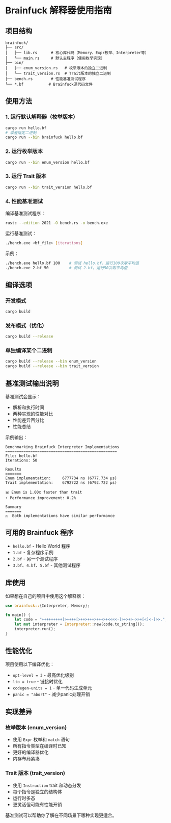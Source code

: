 # Brainfuck 解释器使用指南

## 项目结构

```
brainfuck/
├── src/
│   ├── lib.rs      # 核心库代码（Memory、Expr枚举、Interpreter等）
│   └── main.rs     # 默认主程序（使用枚举实现）
├── bin/
│   ├── enum_version.rs   # 枚举版本的独立二进制
│   └── trait_version.rs  # Trait版本的独立二进制
├── bench.rs        # 性能基准测试程序
└── *.bf           # Brainfuck源代码文件
```

## 使用方法

### 1. 运行默认解释器（枚举版本）

```bash
cargo run hello.bf
# 或者指定二进制
cargo run --bin brainfuck hello.bf
```

### 2. 运行枚举版本

```bash
cargo run --bin enum_version hello.bf
```

### 3. 运行 Trait 版本

```bash
cargo run --bin trait_version hello.bf
```

### 4. 性能基准测试

编译基准测试程序：
```bash
rustc --edition 2021 -O bench.rs -o bench.exe
```

运行基准测试：
```bash
./bench.exe <bf_file> [iterations]
```

示例：
```bash
./bench.exe hello.bf 100    # 测试 hello.bf，运行100次取平均值
./bench.exe 2.bf 50         # 测试 2.bf，运行50次取平均值
```

## 编译选项

### 开发模式
```bash
cargo build
```

### 发布模式（优化）
```bash
cargo build --release
```

### 单独编译某个二进制
```bash
cargo build --release --bin enum_version
cargo build --release --bin trait_version
```

## 基准测试输出说明

基准测试会显示：
- 解析和执行时间
- 两种实现的性能对比
- 性能差异百分比
- 性能总结

示例输出：
```
Benchmarking Brainfuck Interpreter Implementations
=================================================
File: hello.bf
Iterations: 50

Results
=======
Enum implementation:     6777734 ns (6777.734 μs)
Trait implementation:    6792722 ns (6792.722 μs)

📊 Enum is 1.00x faster than trait
⚡ Performance improvement: 0.2%

Summary
=======
⚖️  Both implementations have similar performance
```

## 可用的 Brainfuck 程序

- `hello.bf` - Hello World 程序
- `1.bf` - 复杂程序示例
- `2.bf` - 另一个测试程序
- `3.bf`、`4.bf`、`5.bf` - 其他测试程序

## 库使用

如果想在自己的项目中使用这个解释器：

```rust
use brainfuck::{Interpreter, Memory};

fn main() {
    let code = "+++++++++[>++++[>++>+++>+++>+<<<<-]>+>+>->>+[<]<-]>>.";
    let mut interpreter = Interpreter::new(code.to_string());
    interpreter.run();
}
```

## 性能优化

项目使用以下编译优化：
- `opt-level = 3` - 最高优化级别
- `lto = true` - 链接时优化
- `codegen-units = 1` - 单一代码生成单元
- `panic = "abort"` - 减少panic处理开销

## 实现差异

### 枚举版本 (enum_version)
- 使用 `Expr` 枚举和 `match` 语句
- 所有指令类型在编译时已知
- 更好的编译器优化
- 内存布局紧凑

### Trait 版本 (trait_version)
- 使用 `Instruction` trait 和动态分发
- 每个指令是独立的结构体
- 运行时多态
- 更灵活但可能有性能开销

基准测试可以帮助你了解在不同场景下哪种实现更适合。